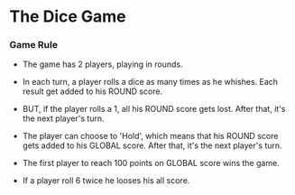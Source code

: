 # The Dice Game

### Game Rule

- The game has 2 players, playing in rounds.

- In each turn, a player rolls a dice as many times as he whishes. Each result get added to his ROUND score.

- BUT, if the player rolls a 1, all his ROUND score gets lost. After that, it's the next player's turn.
- The player can choose to 'Hold', which means that his ROUND score gets added to his GLOBAL score. After that, it's the next player's turn.
- The first player to reach 100 points on GLOBAL score wins the game.
- If a player roll 6 twice he looses his all score.
